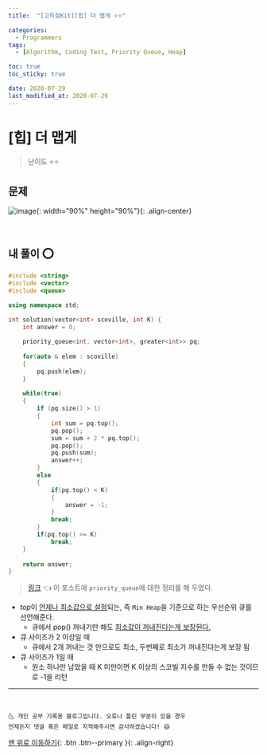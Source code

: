 ```yaml
---
title:  "[고득점Kit][힙] 더 맵게 ⭐⭐" 

categories:
  - Programmers
tags:
  - [Algorithm, Coding Test, Priority Queue, Heap]

toc: true
toc_sticky: true

date: 2020-07-29
last_modified_at: 2020-07-29
---
```


# [힙] 더 맵게

> 난이도 ⭐⭐

## 문제 

![image](https://user-images.githubusercontent.com/42318591/88805672-68431280-d1ea-11ea-8ec2-b15f0d37f25f.png){: width="90%" height="90%"}{: .align-center}

<br>

## 내 풀이 ⭕

```cpp
#include <string>
#include <vector>
#include <queue>

using namespace std;

int solution(vector<int> scoville, int K) {
    int answer = 0;
    
    priority_queue<int, vector<int>, greater<int>> pq;
    
    for(auto & elem : scoville)
    {
        pq.push(elem);
    }
    
    while(true)
    {
        if (pq.size() > 1)
        {
            int sum = pq.top();
            pq.pop();
            sum = sum + 2 * pq.top();
            pq.pop();
            pq.push(sum);
            answer++;
        }
        else
        {
            if(pq.top() < K)
            {
                answer = -1;
            }
            break;
        }
        if(pq.top() >= K)
            break;
    }
    
    return answer;
}
```

> [링크](https://ansohxxn.github.io/stl/stackqueue/#-%EC%9A%B0%EC%84%A0%EC%88%9C%EC%9C%84-%ED%81%90) 👈 이 포스트에 `priority_queue`에 대한 정리를 해 두었다.

- *top*이 <u>언제나 최소값으로 설정</u>되는, 즉 `Min Heap`을 기준으로 하는 우선순위 큐를 선언해준다.
  - 큐에서 pop() 꺼내기만 해도 <u>최소값이 꺼내진다는게 보장된다.</u>
- 큐 사이즈가 2 이상일 때
  - 큐에서 2개 꺼내는 것 만으로도 최소, 두번째로 최소가 꺼내진다는게 보장 됨
- 큐 사이즈가 1일 때
  - 원소 하나만 남았을 때 K 미만이면 K 이상의 스코빌 지수를 만들 수 없는 것이므로 -1을 리턴

***
<br>

    🌜 개인 공부 기록용 블로그입니다. 오류나 틀린 부분이 있을 경우 
    언제든지 댓글 혹은 메일로 지적해주시면 감사하겠습니다! 😄

[맨 위로 이동하기](#){: .btn .btn--primary }{: .align-right}